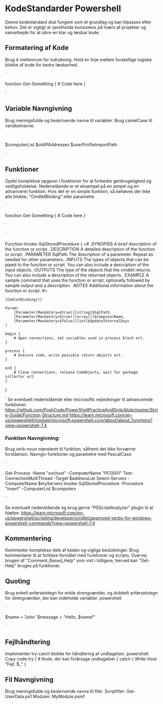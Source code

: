 # KodeStandarder Powershell
Denne kodestandard skal fungere som et grundlag og kan tilpasses efter behov.
Det er vigtigt at opretholde konsistens på tværs af projekter og samarbejde for at sikre en klar og læsbar kode.



## Formatering af Kode
Brug 4 mellemrum for indrykning.
Hold en linje mellem forskellige logiske blokke af kode for bedre læsbarhed.

`

function Get-Something {
    # Code here
}

`


## Variable Navngivning
Brug meningsfulde og beskrivende navne til variabler.
Brug camelCase til variabelnavne.

`

$computerList
$oldIPAddresses
$userProfileImportPath

`

## Funktioner
Opdel komplekse opgaver i funktioner for at forbedre genbrugelighed og vedligeholdelse.
Nedenstående er et eksempel på en simpel og en advanceret funktion.
Hvis det er en simple funktion, så behøves der ikke alle blokke, "CmdletBinding" eller parametre.

`

function Get-Something {
    # Code here
}

`

`

Function Invoke-SqlStoredProcedure {
    <#
    .SYNOPSIS
        A brief description of the function or script.
    .DESCRIPTION 
        A detailed description of the function or script.
    .PARAMETER SqlPath
        The description of a parameter. Repeat as needed for other parameters.
    .INPUTS
        The types of objects that can be piped to the function or script. You can also include a description of the input objects.
    .OUTPUTS
        The type of the objects that the cmdlet returns. You can also include a description of the returned objects.
    .EXAMPLE
        A sample command that uses the function or script, optionally followed by sample output and a description.
    .NOTES
        Additional information about the function or script.
    #>

    [CmdletBinding()]

    Param(
        [Parameter(Mandatory=$true)][string]$SqlPath,
        [Parameter(Mandatory=$true)][array[]]$ComputerName,
        [Parameter(Mandatory=$false)][int]$UpdateIntervalDays
    )

    begin {
        # Open connections, set variables used in process block ect.
    }

    process {
        # Execute code, write possible return objects ect.
    }

    end {
        # Close connections, release ComObjects, wait for garbage collector ect.
    }
}

`
Se eventuelt nedenstående eller microsofts vejledninger til advancerede funktioner:
https://github.com/PoshCode/PowerShellPracticeAndStyle/blob/master/Style-Guide/Function-Structure.md
https://learn.microsoft.com/en-us/powershell/module/microsoft.powershell.core/about/about_functions?view=powershell-7.4


### Funktion Navngivning:
Brug verb-noun mønsteret til funktion, såfremt det ikke forværrer forståelsen.
Navngiv funktioner og parametre med PascalCase.

`

Get-Process -Name "svchost" -ComputerName "PC0001"
Test-ConnectionMultiThread -Target $addressList
Select-Servers -ComputerName $myServers
Invoke-SqlStoredProcedure -Procedure "insert" -ComputerList $computers

`

Se eventuelt nedenstående og brug gerne "PSScriptAnalyzer" plugin til at hjælpe.
https://learn.microsoft.com/en-us/powershell/scripting/developer/cmdlet/approved-verbs-for-windows-powershell-commands?view=powershell-7.4



## Kommentering
Kommenter komplekse dele af koden og vigtige beslutninger. Brug kommentarer til at forklare formålet med funktioner og scripts.
Overvej brugen af "Comment_Based_Help" som vist i tidligere, herved kan "Get-Help" bruges på funktioner.


## Quoting
Brug enkelt anførselstegn for enkle strengværdier, og dobbelt anførselstegn for strengværdier, der kan indeholde variabler.
powershell

`

$name = 'John'
$message = "Hello, $name!"

`


## Fejlhåndtering
Implementer try-catch blokke for håndtering af undtagelser.
powershell
Copy code
try {
    # Kode, der kan forårsage undtagelser
} catch {
    Write-Host "Fejl: $_"
}


## Fil Navngivning
Brug meningsfulde og beskrivende navne til filer.
Scriptfiler: Get-UserData.ps1
Moduler: MyModule.psm1
